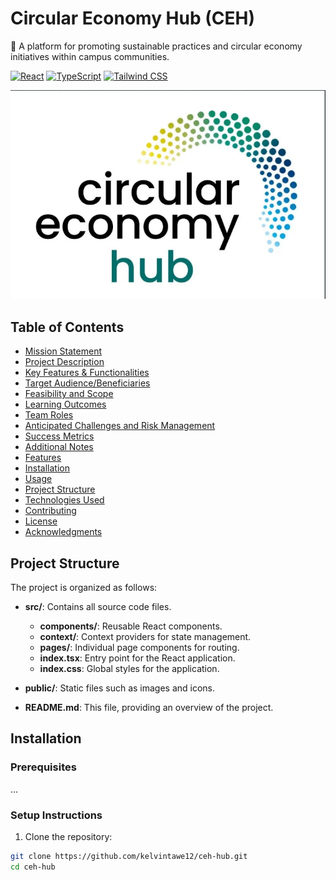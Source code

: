 # Circular Economy Hub (CEH)

🌱 A platform for promoting sustainable practices and circular economy initiatives within campus communities.

[![React](https://img.shields.io/badge/React-18.2+-61DAFB?logo=react)](https://react.dev/)
[![TypeScript](https://img.shields.io/badge/TypeScript-5.0+-3178C6?logo=typescript)](https://www.typescriptlang.org/)
[![Tailwind CSS](https://img.shields.io/badge/Tailwind_CSS-3.3+-06B6D4?logo=tailwind-css)](https://tailwindcss.com/)

![CEH Screenshot](./image.png) 

## Table of Contents
- [Mission Statement](#mission-statement)
- [Project Description](#project-description)
- [Key Features & Functionalities](#key-features--functionalities)
- [Target Audience/Beneficiaries](#target-audiencebeneficiaries)
- [Feasibility and Scope](#feasibility-and-scope)
- [Learning Outcomes](#learning-outcomes)
- [Team Roles](#team-roles)
- [Anticipated Challenges and Risk Management](#anticipated-challenges-and-risk-management)
- [Success Metrics](#success-metrics)
- [Additional Notes](#additional-notes)
- [Features](#features)
- [Installation](#installation)
- [Usage](#usage)
- [Project Structure](#project-structure)
- [Technologies Used](#technologies-used)
- [Contributing](#contributing)
- [License](#license)
- [Acknowledgments](#acknowledgments)

## Project Structure
The project is organized as follows:

- **src/**: Contains all source code files.
  - **components/**: Reusable React components.
  - **context/**: Context providers for state management.
  - **pages/**: Individual page components for routing.
  - **index.tsx**: Entry point for the React application.
  - **index.css**: Global styles for the application.

- **public/**: Static files such as images and icons.
- **README.md**: This file, providing an overview of the project.

## Installation
### Prerequisites
...

### Setup Instructions
1. Clone the repository:
```bash
git clone https://github.com/kelvintawe12/ceh-hub.git
cd ceh-hub
